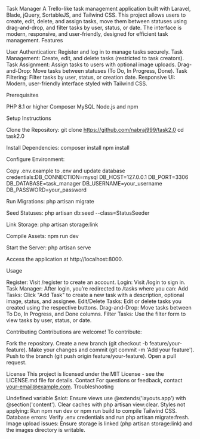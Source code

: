 Task Manager
A Trello-like task management application built with Laravel, Blade, jQuery, SortableJS, and Tailwind CSS. This project allows users to create, edit, delete, and assign tasks, move them between statuses using drag-and-drop, and filter tasks by user, status, or date. The interface is modern, responsive, and user-friendly, designed for efficient task management.
Features

User Authentication: Register and log in to manage tasks securely.
Task Management: Create, edit, and delete tasks (restricted to task creators).
Task Assignment: Assign tasks to users with optional image uploads.
Drag-and-Drop: Move tasks between statuses (To Do, In Progress, Done).
Task Filtering: Filter tasks by user, status, or creation date.
Responsive UI: Modern, user-friendly interface styled with Tailwind CSS.

Prerequisites

PHP 8.1 or higher
Composer
MySQL
Node.js and npm

Setup Instructions

Clone the Repository:
git clone https://github.com/nabraj999/task2.0
cd task2.0


Install Dependencies:
composer install
npm install


Configure Environment:

Copy .env.example to .env and update database credentials:DB_CONNECTION=mysql
DB_HOST=127.0.0.1
DB_PORT=3306
DB_DATABASE=task_manager
DB_USERNAME=your_username
DB_PASSWORD=your_password




Run Migrations:
php artisan migrate


Seed Statuses:
php artisan db:seed --class=StatusSeeder


Link Storage:
php artisan storage:link


Compile Assets:
npm run dev


Start the Server:
php artisan serve


Access the application at http://localhost:8000.



Usage

Register: Visit /register to create an account.
Login: Visit /login to sign in.
Task Manager: After login, you’re redirected to /tasks where you can:
Add Tasks: Click "Add Task" to create a new task with a description, optional image, status, and assignee.
Edit/Delete Tasks: Edit or delete tasks you created using the respective buttons.
Drag-and-Drop: Move tasks between To Do, In Progress, and Done columns.
Filter Tasks: Use the filter form to view tasks by user, status, or date.



Contributing
Contributions are welcome! To contribute:

Fork the repository.
Create a new branch (git checkout -b feature/your-feature).
Make your changes and commit (git commit -m 'Add your feature').
Push to the branch (git push origin feature/your-feature).
Open a pull request.

License
This project is licensed under the MIT License - see the LICENSE.md file for details.
Contact
For questions or feedback, contact your-email@example.com.
Troubleshooting

Undefined variable $slot: Ensure views use @extends('layouts.app') with @section('content'). Clear caches with php artisan view:clear.
Styles not applying: Run npm run dev or npm run build to compile Tailwind CSS.
Database errors: Verify .env credentials and run php artisan migrate:fresh.
Image upload issues: Ensure storage is linked (php artisan storage:link) and the images directory is writable.
